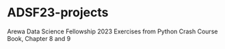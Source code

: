 # ADSF23-projects
Arewa Data Science Fellowship 2023 Exercises from Python Crash Course Book, Chapter 8 and 9
